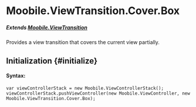 Moobile.ViewTransition.Cover.Box
================================================================================

##### Extends [Moobile.ViewTransition](../ViewTransition/ViewTransition.md)

Provides a view transition that covers the current view partially.

Initialization {#initialize}
--------------------------------------------------------------------------------

#### Syntax:

	var viewControllerStack = new Moobile.ViewControllerStack();
	viewControllerStack.pushViewController(new Moobile.ViewController, new Moobile.ViewTransition.Cover.Box);

<div data-simulator-app="../../assets/classes/ViewTransition/ViewTransition.Cover.Box.html"></div>